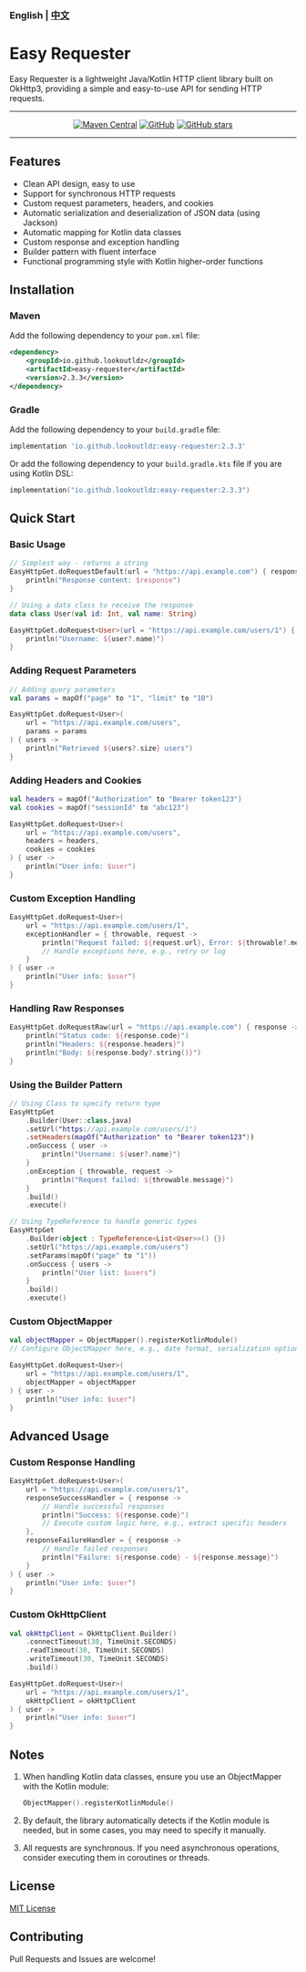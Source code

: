 ### English | [中文](https://raw.githubusercontent.com/lookoutldz/easy-requester/main/README-zh.md)

# Easy Requester

Easy Requester is a lightweight Java/Kotlin HTTP client library built on OkHttp3, providing a simple and easy-to-use API for sending HTTP requests.

---
<div align="center">

[![Maven Central](https://img.shields.io/maven-central/v/io.github.lookoutldz/easy-requester.svg)](https://central.sonatype.com/artifact/io.github.lookoutldz/easy-requester)
[![GitHub](https://img.shields.io/github/license/lookoutldz/easy-requester.svg)](https://github.com/lookoutldz/easy-requester/blob/main/LICENSE)
[![GitHub stars](https://img.shields.io/github/stars/lookoutldz/easy-requester.svg?style=social)](https://github.com/lookoutldz/easy-requester)

</div>

---

## Features

- Clean API design, easy to use
- Support for synchronous HTTP requests
- Custom request parameters, headers, and cookies
- Automatic serialization and deserialization of JSON data (using Jackson)
- Automatic mapping for Kotlin data classes
- Custom response and exception handling
- Builder pattern with fluent interface
- Functional programming style with Kotlin higher-order functions

## Installation

### Maven

Add the following dependency to your `pom.xml` file:

```xml
<dependency>
    <groupId>io.github.lookoutldz</groupId>
    <artifactId>easy-requester</artifactId>
    <version>2.3.3</version>
</dependency>
```

### Gradle

Add the following dependency to your `build.gradle` file:

```groovy
implementation 'io.github.lookoutldz:easy-requester:2.3.3'
```

Or add the following dependency to your `build.gradle.kts` file if you are using Kotlin DSL:

```kotlin
implementation("io.github.lookoutldz:easy-requester:2.3.3")
```

## Quick Start

### Basic Usage

```kotlin
// Simplest way - returns a string
EasyHttpGet.doRequestDefault(url = "https://api.example.com") { response ->
    println("Response content: $response")
}

// Using a data class to receive the response
data class User(val id: Int, val name: String)

EasyHttpGet.doRequest<User>(url = "https://api.example.com/users/1") { user ->
    println("Username: ${user?.name}")
}
```

### Adding Request Parameters

```kotlin
// Adding query parameters
val params = mapOf("page" to "1", "limit" to "10")

EasyHttpGet.doRequest<User>(
    url = "https://api.example.com/users",
    params = params
) { users ->
    println("Retrieved ${users?.size} users")
}
```

### Adding Headers and Cookies

```kotlin
val headers = mapOf("Authorization" to "Bearer token123")
val cookies = mapOf("sessionId" to "abc123")

EasyHttpGet.doRequest<User>(
    url = "https://api.example.com/users",
    headers = headers,
    cookies = cookies
) { user ->
    println("User info: $user")
}
```

### Custom Exception Handling

```kotlin
EasyHttpGet.doRequest<User>(
    url = "https://api.example.com/users/1",
    exceptionHandler = { throwable, request ->
        println("Request failed: ${request.url}, Error: ${throwable?.message}")
        // Handle exceptions here, e.g., retry or log
    }
) { user ->
    println("User info: $user")
}
```

### Handling Raw Responses

```kotlin
EasyHttpGet.doRequestRaw(url = "https://api.example.com") { response ->
    println("Status code: ${response.code}")
    println("Headers: ${response.headers}")
    println("Body: ${response.body?.string()}")
}
```

### Using the Builder Pattern

```kotlin
// Using Class to specify return type
EasyHttpGet
    .Builder(User::class.java)
    .setUrl("https://api.example.com/users/1")
    .setHeaders(mapOf("Authorization" to "Bearer token123"))
    .onSuccess { user ->
        println("Username: ${user?.name}")
    }
    .onException { throwable, request ->
        println("Request failed: ${throwable.message}")
    }
    .build()
    .execute()

// Using TypeReference to handle generic types
EasyHttpGet
    .Builder(object : TypeReference<List<User>>() {})
    .setUrl("https://api.example.com/users")
    .setParams(mapOf("page" to "1"))
    .onSuccess { users ->
        println("User list: $users")
    }
    .build()
    .execute()
```

### Custom ObjectMapper

```kotlin
val objectMapper = ObjectMapper().registerKotlinModule()
// Configure ObjectMapper here, e.g., date format, serialization options, etc.

EasyHttpGet.doRequest<User>(
    url = "https://api.example.com/users/1",
    objectMapper = objectMapper
) { user ->
    println("User info: $user")
}
```

## Advanced Usage

### Custom Response Handling

```kotlin
EasyHttpGet.doRequest<User>(
    url = "https://api.example.com/users/1",
    responseSuccessHandler = { response ->
        // Handle successful responses
        println("Success: ${response.code}")
        // Execute custom logic here, e.g., extract specific headers
    },
    responseFailureHandler = { response ->
        // Handle failed responses
        println("Failure: ${response.code} - ${response.message}")
    }
) { user ->
    println("User info: $user")
}
```

### Custom OkHttpClient

```kotlin
val okHttpClient = OkHttpClient.Builder()
    .connectTimeout(30, TimeUnit.SECONDS)
    .readTimeout(30, TimeUnit.SECONDS)
    .writeTimeout(30, TimeUnit.SECONDS)
    .build()

EasyHttpGet.doRequest<User>(
    url = "https://api.example.com/users/1",
    okHttpClient = okHttpClient
) { user ->
    println("User info: $user")
}
```

## Notes

1. When handling Kotlin data classes, ensure you use an ObjectMapper with the Kotlin module:
   ```kotlin
   ObjectMapper().registerKotlinModule()
   ```

2. By default, the library automatically detects if the Kotlin module is needed, but in some cases, you may need to specify it manually.

3. All requests are synchronous. If you need asynchronous operations, consider executing them in coroutines or threads.

## License

[MIT License](./LICENSE)

## Contributing

Pull Requests and Issues are welcome!
